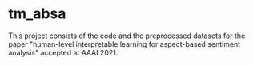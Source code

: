 # tm_absa

This project consists of the code and the preprocessed datasets for the paper "human-level interpretable learning for aspect-based sentiment analysis" accepted at AAAI 2021.
